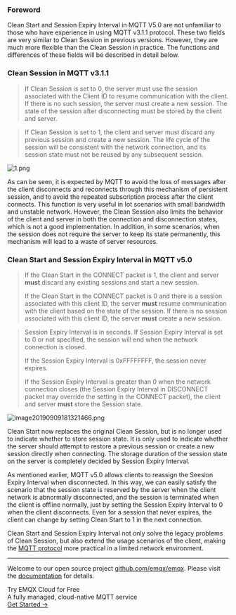 ### Foreword

Clean Start and Session Expiry Interval in MQTT V5.0 are not unfamiliar to those who have experience in using MQTT v3.1.1 protocol. These two fields are very similar to Clean Session in previous versions. However, they are much more flexible than the Clean Session in practice. The functions and differences of these fields will be described in detail below.

### Clean Session in MQTT v3.1.1

> If Clean Session is set to 0, the server must use the session associated with the Client ID to resume communication with the client. If there is no such session, the server must create a new session. The state of the session after disconnecting must be stored by  the client and server.


> If Clean Session is set to 1, the client and server must discard any previous session and create a new session. The life cycle of the session will be consistent with the network connection, and its session state must not be reused by any subsequent session.

![1.png](https://static.emqx.net/images/a30fd96ea411321fc7095f5c96180230.png)

As can be seen, it is expected by MQTT to avoid the loss of messages after the client disconnects and reconnects through this mechanism of persistent session, and to avoid the repeated subscription process after the client connects. This function is very useful in Iot scenarios with small bandwidth and unstable network. However, the Clean Session also limits the behavior of the client and server in both the connection and disconnection states, which is not a good implementation. In addition, in some scenarios, when the session does not require the server to keep its state permanently, this mechanism will lead to a waste of server resources.

### Clean Start and Session Expiry Interval in MQTT v5.0

> If the Clean Start in the CONNECT packet is 1, the client and server **must** discard any existing sessions and start a new session.
>
> If the Clean Start in the CONNECT packet is 0 and there is a session associated with this client ID, the server **must** resume communication with the client based on the state of the session. If there is no session associated with this client ID, the server **must** create a new session.


> Session Expiry Interval is in seconds. If Session Expiry Interval is set to 0 or not specified, the session will end when the network connection is closed.
>
> If the Session Expiry Interval is 0xFFFFFFFF, the session never expires.
>
> If the Session Expiry Interval is greater than 0 when the network connection closes (the Session Expiry Interval in DISCONNECT packet may override the setting in the CONNECT packet), the client and server **must** store the Session state.

![image20190909181321466.png](https://static.emqx.net/images/86191a805c34b82d0de14c063ec97b1c.png)

Clean Start now replaces the original Clean Session, but is no longer used to indicate whether to store session state. It is only used to indicate whether the server should attempt to restore a previous session or create a new session directly when connecting. The storage duration of the session state on the server is completely decided by Session Expiry Interval.

As mentioned earlier, MQTT v5.0 allows clients to reassign the Seesion Expiry Interval when disconnected. In this way, we can easily satisfy the scenario that the session state is reserved by the server when the client network is abnormally disconnected, and the session is terminated when the client is offline normally, just by setting the Session Expiry Interval to 0 when the client disconnects. Even for a session that never expires, the client can change by setting Clean Start to 1 in the next connection.

Clean Start and Session Expiry Interval not only solve the legacy problems of Clean Session, but also extend the usage scenarios of the client, making the [MQTT protocol](https://www.emqx.com/en/mqtt) more practical in a limited network environment.

------

Welcome to our open source project [github.com/emqx/emqx](https://github.com/emqx/emqx). Please visit the [ documentation](https://docs.emqx.io) for details.


<section class="promotion">
    <div>
        Try EMQX Cloud for Free
        <div class="is-size-14 is-text-normal has-text-weight-normal">A fully managed, cloud-native MQTT service</div>
    </div>
    <a href="https://www.emqx.com/en/signup?continue=https://cloud-intl.emqx.com/console/deployments/0?oper=new" class="button is-gradient px-5">Get Started →</a>
</section>
